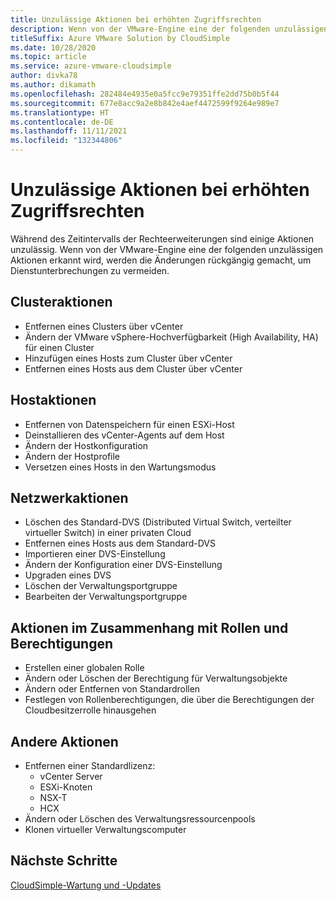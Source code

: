 ```yaml
---
title: Unzulässige Aktionen bei erhöhten Zugriffsrechten
description: Wenn von der VMware-Engine eine der folgenden unzulässigen Aktionen erkannt wird, werden die Änderungen rückgängig gemacht, um Dienstunterbrechungen zu vermeiden.
titleSuffix: Azure VMware Solution by CloudSimple
ms.date: 10/28/2020
ms.topic: article
ms.service: azure-vmware-cloudsimple
author: divka78
ms.author: dikamath
ms.openlocfilehash: 282484e4935e0a5fcc9e79351ffe2dd75b0b5f44
ms.sourcegitcommit: 677e8acc9a2e8b842e4aef4472599f9264e989e7
ms.translationtype: HT
ms.contentlocale: de-DE
ms.lasthandoff: 11/11/2021
ms.locfileid: "132344806"
---
```

# <a name="forbidden-actions-during-elevated-access"></a>Unzulässige Aktionen bei erhöhten Zugriffsrechten

Während des Zeitintervalls der Rechteerweiterungen sind einige Aktionen unzulässig. Wenn von der VMware-Engine eine der folgenden unzulässigen Aktionen erkannt wird, werden die Änderungen rückgängig gemacht, um Dienstunterbrechungen zu vermeiden.

## <a name="cluster-actions"></a>Clusteraktionen

- Entfernen eines Clusters über vCenter
- Ändern der VMware vSphere-Hochverfügbarkeit (High Availability, HA) für einen Cluster
- Hinzufügen eines Hosts zum Cluster über vCenter
- Entfernen eines Hosts aus dem Cluster über vCenter

## <a name="host-actions"></a>Hostaktionen

- Entfernen von Datenspeichern für einen ESXi-Host
- Deinstallieren des vCenter-Agents auf dem Host
- Ändern der Hostkonfiguration
- Ändern der Hostprofile
- Versetzen eines Hosts in den Wartungsmodus

## <a name="network-actions"></a>Netzwerkaktionen

- Löschen des Standard-DVS (Distributed Virtual Switch, verteilter virtueller Switch) in einer privaten Cloud
- Entfernen eines Hosts aus dem Standard-DVS
- Importieren einer DVS-Einstellung
- Ändern der Konfiguration einer DVS-Einstellung
- Upgraden eines DVS
- Löschen der Verwaltungsportgruppe
- Bearbeiten der Verwaltungsportgruppe

## <a name="roles-and-permissions-actions"></a>Aktionen im Zusammenhang mit Rollen und Berechtigungen

- Erstellen einer globalen Rolle
- Ändern oder Löschen der Berechtigung für Verwaltungsobjekte
- Ändern oder Entfernen von Standardrollen
- Festlegen von Rollenberechtigungen, die über die Berechtigungen der Cloudbesitzerrolle hinausgehen

## <a name="other-actions"></a>Andere Aktionen

- Entfernen einer Standardlizenz:
  - vCenter Server
  - ESXi-Knoten
  - NSX-T
  - HCX
- Ändern oder Löschen des Verwaltungsressourcenpools
- Klonen virtueller Verwaltungscomputer


## <a name="next-steps"></a>Nächste Schritte
[CloudSimple-Wartung und -Updates](cloudsimple-maintenance-updates.md) 
